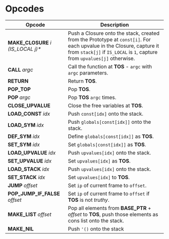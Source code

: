 # Opcodes

| Opcode                             | Description                                                                                                                                                                                      |
| ---------------------------------- | ------------------------------------------------------------------------------------------------------------------------------------------------------------------------------------------------ |
| **MAKE_CLOSURE** _i (IS_LOCAL j)*_ | Push a Closure onto the stack, created from the Prototype at `const[i]`. For each upvalue in the Closure, capture it from `stack[j]` if `IS_LOCAL` is `1`, capture from `upvalues[j]` otherwise. |
| **CALL** _argc_                    | Call the function at **TOS** - `argc` with `argc` parameters.                                                                                                                                    |
| **RETURN**                         | Return **TOS**.                                                                                                                                                                                  |
| **POP_TOP**                        | Pop **TOS**.                                                                                                                                                                                     |
| **POP** _argc_                     | Pop **TOS** `argc` times.                                                                                                                                                                        |
| **CLOSE_UPVALUE**                  | Close the free variables at **TOS**.                                                                                                                                                             |
| **LOAD_CONST** _idx_               | Push `const[idx]` onto the stack.                                                                                                                                                                |
| **LOAD_SYM** _idx_                 | Push `globals[const[idx]]` onto the stack.                                                                                                                                                       |
| **DEF_SYM** _idx_                  | Define `globals[const[idx]]` as **TOS**.                                                                                                                                                         |
| **SET_SYM** _idx_                  | Set `globals[const[idx]]` as **TOS**.                                                                                                                                                            |
| **LOAD_UPVALUE** _idx_             | Push `upvalues[idx]` onto the stack.                                                                                                                                                             |
| **SET_UPVALUE** _idx_              | Set `upvalues[idx]` as **TOS**.                                                                                                                                                                  |
| **LOAD_STACK** _idx_               | Push `upvalues[idx]` onto the stack.                                                                                                                                                             |
| **SET_STACK** _idx_                | Set `upvalues[idx]` to **TOS**.                                                                                                                                                                  |
| **JUMP** _offset_                  | Set `ip` of current frame to `offset`.                                                                                                                                                           |
| **POP_JUMP_IF_FALSE** _offset_     | Set `ip` of current frame to `offset` if **TOS** is not _truthy_.                                                                                                                                |
| **MAKE_LIST** _offset_             | Pop all elements from **BASE_PTR** + _offset_ to **TOS**, push those elements as cons list onto the stack.                                                                                       |
| **MAKE_NIL**                       | Push `'()` onto the stack                                                                                                                                                                        |
